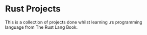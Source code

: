 # Rust Projects
This is a collection of projects done whilst learning .rs programming language from The Rust Lang Book.
